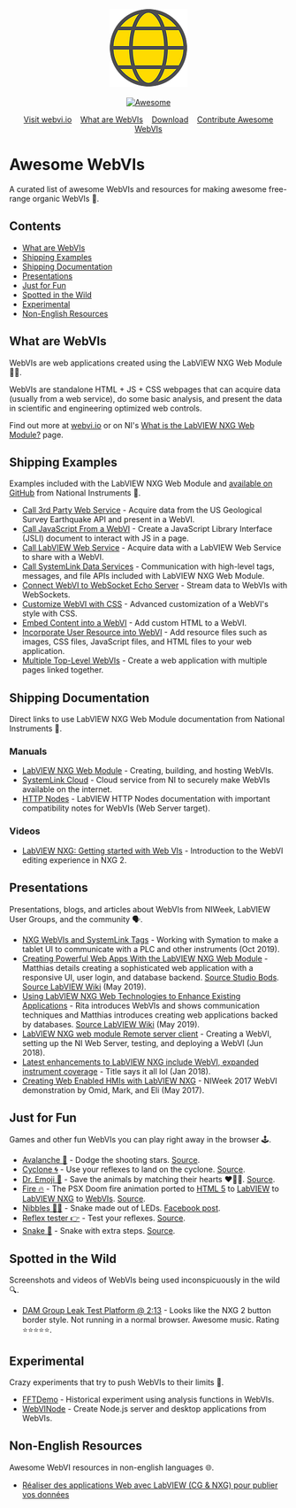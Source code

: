 <div align="center">
    <div>
        <!-- WebVI logo Copyright 2019 National Instruments -->
        <a href="https://www.webvi.io">
            <img width="140" height="140" src="assets/logo.png" alt="Awesome WebVIs">
        </a>
    </div>
    <br>
    <a href="https://awesome.re">
        <img src="https://awesome.re/badge-flat2.svg" alt="Awesome">
    </a>
    <br>
    <p align="center">
        <a href="https://www.webvi.io">Visit webvi.io</a>&nbsp;&nbsp;&nbsp;
        <a href="#what-are-webvis">What are WebVIs</a>&nbsp;&nbsp;&nbsp;
        <a href="https://www.ni.com/en-us/support/downloads/software-products/download.labview-nxg-web-module.html">Download</a>&nbsp;&nbsp;&nbsp;
        <a href="CONTRIBUTING.md">Contribute Awesome WebVIs</a>
    </p>
</div>

# Awesome WebVIs

A curated list of awesome WebVIs and resources for making awesome free-range organic WebVIs 🤘.

## Contents

- [What are WebVIs](#what-are-webvis)
- [Shipping Examples](#shipping-examples)
- [Shipping Documentation](#shipping-documentation)
- [Presentations](#presentations)
- [Just for Fun](#just-for-fun)
- [Spotted in the Wild](#spotted-in-the-wild)
- [Experimental](#experimental)
- [Non-English Resources](#non-english-resources)

## What are WebVIs

WebVIs are web applications created using the LabVIEW NXG Web Module 🧙‍♂️.

WebVIs are standalone HTML + JS + CSS webpages that can acquire data (usually from a web service), do some basic analysis, and present the data in scientific and engineering optimized web controls.

Find out more at [webvi.io](https://www.webvi.io) or on NI's [What is the LabVIEW NXG Web Module?](https://www.ni.com/en-us/shop/electronic-test-instrumentation/add-ons-for-electronic-test-and-instrumentation/what-is-labview-nxg-web-module.html) page.

## Shipping Examples

Examples included with the LabVIEW NXG Web Module and [available on GitHub](https://github.com/ni/webvi-examples) from National Instruments 🦅.

- [Call 3rd Party Web Service](https://github.com/ni/webvi-examples#call-3rd-party-web-service) - Acquire data from the US Geological Survey Earthquake API and present in a WebVI.
- [Call JavaScript From a WebVI](https://github.com/ni/webvi-examples#call-javascript-from-a-webvi) - Create a JavaScript Library Interface (JSLI) document to interact with JS in a page.
- [Call LabVIEW Web Service](https://github.com/ni/webvi-examples#call-labview-web-service) - Acquire data with a LabVIEW Web Service to share with a WebVI.
- [Call SystemLink Data Services](https://github.com/ni/webvi-examples#call-systemlink-data-services) - Communication with high-level tags, messages, and file APIs included with LabVIEW NXG Web Module.
- [Connect WebVI to WebSocket Echo Server](https://github.com/ni/webvi-examples#connect-webvi-to-websocket-echo-server) - Stream data to WebVIs with WebSockets.
- [Customize WebVI with CSS](https://github.com/ni/webvi-examples#customize-webvi-with-css) - Advanced customization of a WebVI's style with CSS.
- [Embed Content into a WebVI](https://github.com/ni/webvi-examples#embed-content-into-a-webvi) - Add custom HTML to a WebVI.
- [Incorporate User Resource into WebVI](https://github.com/ni/webvi-examples#incorporate-user-resource-into-webvi) - Add resource files such as images, CSS files, JavaScript files, and HTML files to your web application.
- [Multiple Top-Level WebVIs](https://github.com/ni/webvi-examples#multiple-top-level-webvis) - Create a web application with multiple pages linked together.

## Shipping Documentation

Direct links to use LabVIEW NXG Web Module documentation from National Instruments 📖.

### Manuals

- [LabVIEW NXG Web Module](http://www.ni.com/documentation/en/labview-web-module/) - Creating, building, and hosting WebVIs.
- [SystemLink Cloud](http://www.ni.com/documentation/en/systemlink-cloud) - Cloud service from NI to securely make WebVIs available on the internet.
- [HTTP Nodes](http://www.ni.com/documentation/en/labview/latest/node-ref/http-nodes/) - LabVIEW HTTP Nodes documentation with important compatibility notes for WebVIs (Web Server target).

### Videos

- [LabVIEW NXG: Getting started with Web VIs](https://www.youtube.com/watch?v=2R5x5bzp3uk) - Introduction to the WebVI editing experience in NXG 2.

## Presentations

Presentations, blogs, and articles about WebVIs from NIWeek, LabVIEW User Groups, and the community 🗣.

- [NXG WebVIs and SystemLink Tags​](https://forums.ni.com/t5/Minneapolis-LabVIEW-User-Group/NXG-Web-VIs-and-SystemLink-Tags/gpm-p/3975714) - Working with Symation to make a tablet UI to communicate with a PLC and other instruments (Oct 2019).
- [Creating Powerful Web Apps With the LabVIEW NXG Web Module](https://www.youtube.com/watch?v=AjAXcuzY9rk) - Matthias details creating a sophisticated web application with a responsive UI, user login, and database backend. [Source Studio Bods](https://www.studiobods.com/en/niweek2019-ts170/). [Source LabVIEW Wiki](https://labviewwiki.org/wiki/NIWeek_2019) (May 2019).
- [Using LabVIEW NXG Web Technologies to Enhance Existing Applications](https://www.youtube.com/watch?v=eGWHaZC2t2g) - Rita introduces WebVIs and shows communication techniques and Matthias introduces creating web applications backed by databases. [Source LabVIEW Wiki](https://labviewwiki.org/wiki/NIWeek_2019) (May 2019).
- [LabVIEW NXG web module Remote server client](https://www.youtube.com/watch?v=v81cUhdLeIc) - Creating a WebVI, setting up the NI Web Server, testing, and deploying a WebVI (Jun 2018).
- [Latest enhancements to LabVIEW NXG include WebVI, expanded instrument coverage](https://www.testandmeasurementtips.com/latest-enhancements-labview-nxg-include-webvi-expanded-instrument-coverage/) - Title says it all lol (Jan 2018).
- [Creating Web Enabled HMIs with LabVIEW NXG](https://www.youtube.com/watch?v=N4XCNfGapc4) - NIWeek 2017 WebVI demonstration by Omid, Mark, and Eli (May 2017).

## Just for Fun

Games and other fun WebVIs you can play right away in the browser 🕹.

- [Avalanche 🌠](https://rajsite.github.io/webvi-experiments/Avalanche/) - Dodge the shooting stars. [Source](https://github.com/rajsite/webvi-experiments/tree/master/Arcade/Avalanche/nxg).
- [Cyclone 🌀](https://rawcdn.githack.com/navinsubramani/BoringGames/3072dc48f89b5fcaaca905541646b81d92e519bd/Web%20Application/source%20code/Builds/cyclone_Web%20Server/index.html) - Use your reflexes to land on the cyclone. [Source](https://github.com/navinsubramani/BoringGames).
- [Dr. Emoji 💊](https://rajsite.github.io/webvi-experiments/DrEmoji/) - Save the animals by matching their hearts ❤💙💛. [Source](https://github.com/rajsite/webvi-experiments/tree/master/Arcade/DrEmoji/nxg).
- [Fire 🔥](https://rajsite.github.io/webvi-experiments/build/Fire/) - The PSX Doom fire animation ported to [HTML 5](https://github.com/fabiensanglard/DoomFirePSX) to [LabVIEW](https://github.com/dataflowg/labview-psx-doom-fire) to [LabVIEW NXG](https://github.com/rajsite/webvi-experiments/tree/master/Arcade/Fire) to [WebVIs](https://github.com/rajsite/webvi-experiments/tree/master/Arcade/Fire). [Source](https://github.com/rajsite/webvi-experiments/tree/master/Arcade/Fire).
- [Nibbles 🐍💡](http://ccm-ee.com/Nibbles/Nibbles.html) - Snake made out of LEDs. [Facebook post](https://www.facebook.com/ccmelectronic/posts/1887095178035968).
- [Reflex tester 👉](https://rajsite.github.io/webvi-experiments/Reflex/) - Test your reflexes. [Source](https://github.com/rajsite/webvi-experiments/tree/master/Arcade/Reflex).
- [Snake 🐍](https://rajsite.github.io/webvi-experiments/Snake/) - Snake with extra steps. [Source](https://github.com/rajsite/webvi-experiments/tree/master/Arcade/Snake/nxg).

## Spotted in the Wild

Screenshots and videos of WebVIs being used inconspicuously in the wild 🔍.

- [DAM Group Leak Test Platform @ 2:13](https://www.youtube.com/watch?v=REhYcX-w3iU&t=133) - Looks like the NXG 2 button border style. Not running in a normal browser. Awesome music.
 Rating ⭐⭐⭐⭐⭐.

## Experimental

Crazy experiments that try to push WebVIs to their limits 🧪.

- [FFTDemo](http://bit.ly/FFTDemo) - Historical experiment using analysis functions in WebVIs.
- [WebVINode](https://github.com/rajsite/webvi-experiments/tree/master/WebVINode) - Create Node.js server and desktop applications from WebVIs.

## Non-English Resources

Awesome WebVI resources in non-english languages 🌐.

- [Réaliser des applications Web avec LabVIEW (CG & NXG) pour publier vos données](https://forums.ni.com/t5/luc-desruelle-s-Blogue/R%C3%A9aliser-des-applications-Web-avec-LabVIEW-CG-amp-NXG-pour/ba-p/3943768)
